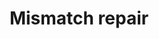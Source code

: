 ---
annotations:
- id: PW:0000662
  parent: regulatory pathway
  type: Pathway Ontology
  value: mismatch repair pathway
authors:
- MaintBot
- Thomas
- Khanspers
- Ddigles
citedin: ''
communities: []
description: 'DNA mismatch repair is a system for recognizing and repairing erroneous
  insertion, deletion and mis-incorporation of bases that can arise during DNA replication
  and recombination, as well as repairing some forms of DNA damage  Source: [Wikipedia](https://en.wikipedia.org/wiki/DNA_mismatch_repair)'
last-edited: 2025-02-27
ndex: null
organisms:
- Canis familiaris
redirect_from:
- /index.php/Pathway:WP1152
- /instance/WP1152
- /instance/WP1152_r137032
revision: r137032
schema-jsonld:
- '@context': https://schema.org/
  '@id': https://wikipathways.github.io/pathways/WP1152.html
  '@type': Dataset
  creator:
    '@type': Organization
    name: WikiPathways
  description: 'DNA mismatch repair is a system for recognizing and repairing erroneous
    insertion, deletion and mis-incorporation of bases that can arise during DNA replication
    and recombination, as well as repairing some forms of DNA damage  Source: [Wikipedia](https://en.wikipedia.org/wiki/DNA_mismatch_repair)'
  keywords:
  - EXO1
  - LIG1
  - MLH1
  - MSH6
  - PCNA
  - POLD1
  - Q5SBJ2_CANFA
  - RFC1
  - RPA1
  license: CC0
  name: Mismatch repair
seo: CreativeWork
title: Mismatch repair
wpid: WP1152
---